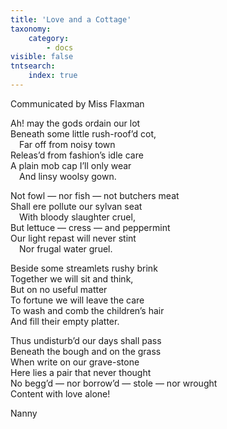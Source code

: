 ```yaml
---
title: 'Love and a Cottage'
taxonomy:
    category:
        - docs
visible: false
tntsearch:
    index: true
---
```


<div class="author">Communicated by Miss Flaxman</div>

Ah! may the gods ordain our lot  
Beneath some little rush-roof’d cot,  
&emsp;Far off from noisy town  
Releas’d from fashion’s idle care  
A plain mob cap I’ll only wear  
&emsp;And linsy woolsy gown.  
  
Not fowl — nor fish — not butchers meat  
Shall ere pollute our sylvan seat  
&emsp;With bloody slaughter cruel,  
But lettuce — cress — and peppermint  
Our light repast will never stint  
&emsp;Nor frugal water gruel.  
  
Beside some streamlets rushy brink  
Together we will sit and think,  
But on no useful matter  
To fortune we will leave the care  
To wash and comb the children’s hair  
And fill their empty platter.  
  
Thus undisturb’d our days shall pass  
Beneath the bough and on the grass  
When write on our grave-stone  
Here lies a pair that never thought  
No begg’d — nor borrow’d — stole — nor wrought  
Content with love alone!  
  
Nanny